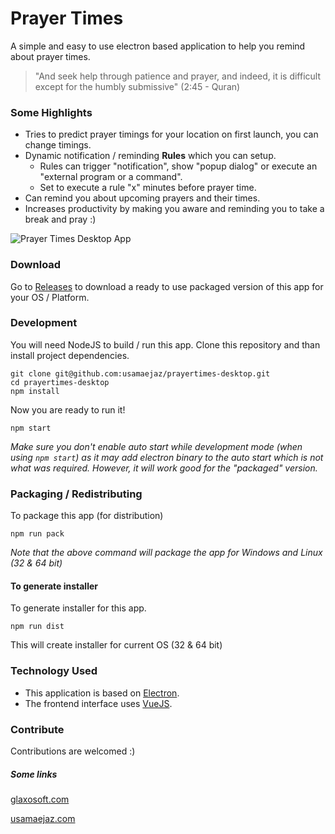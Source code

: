 # Prayer Times

A simple and easy to use electron based application to help you remind about prayer times.

> "And seek help through patience and prayer, and indeed, it is difficult except for the humbly submissive"  (2:45 - Quran)

### Some Highlights
- Tries to predict prayer timings for your location on first launch, you can change timings.
- Dynamic notification / reminding **Rules** which you can setup.
    - Rules can trigger "notification", show "popup dialog" or execute an "external program or a command".
    - Set to execute a rule "x" minutes before prayer time. 
- Can remind you about upcoming prayers and their times.
- Increases productivity by making you aware and reminding you to take a break and pray :)

![Prayer Times Desktop App](https://usamaejaz.com/images/prayertimes-desktop.png)

### Download
Go to [Releases](https://github.com/usamaejaz/prayertimes-desktop/releases) to download a ready to use packaged version of this app for your OS / Platform.

### Development
You will need NodeJS to build / run this app. Clone this repository and than install project dependencies.
```
git clone git@github.com:usamaejaz/prayertimes-desktop.git
cd prayertimes-desktop
npm install
```

Now you are ready to run it!
```
npm start
```

*Make sure you don't enable auto start while development mode (when using `npm start`) as it may add electron binary to the auto start which is not what was required. However, it will work good for the "packaged" version.*

### Packaging / Redistributing
To package this app (for distribution)
```
npm run pack
```
*Note that the above command will package the app for Windows and Linux (32 & 64 bit)*

#### To generate installer
To generate installer for this app.
```
npm run dist
```
This will create installer for current OS (32 & 64 bit)

### Technology Used

- This application is based on [Electron](https://github.com/electron/electron). 
- The frontend interface uses [VueJS](https://github.com/vuejs/vue).

### Contribute
Contributions are welcomed :)

##### Some links
[glaxosoft.com](http://glaxosoft.com)

[usamaejaz.com](http://usamaejaz.com)
